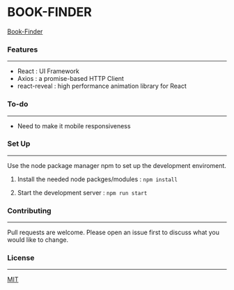 # BOOK-FINDER

[Book-Finder](https://rm-book-finder.netlify.app/)


### Features
---

- React : UI Framework
- Axios : a promise-based HTTP Client 
- react-reveal : high performance animation library for React


### To-do
---
  
  - Need to make it mobile responsiveness


### Set Up
---

Use the node package manager npm to set up the development enviroment.

  1. Install the needed node packges/modules :
     ```npm install``` 
   
  2. Start the development server :
     ```npm run start```
 
 
 ### Contributing
 ---
 
 Pull requests are welcome. Please open an issue first to discuss what you would like to change.
    
    
 ### License
 ---
 [MIT](https://choosealicense.com/licenses/mit/)
